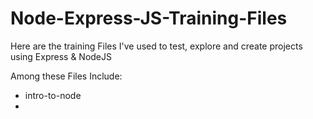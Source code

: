 # Node-Express-JS-Training-Files
Here are the training Files I've used to test, explore and create projects using Express &amp; NodeJS

Among these Files Include:
- intro-to-node
- 
